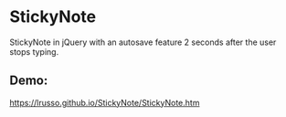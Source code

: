 # StickyNote
StickyNote in jQuery with an autosave feature 2 seconds after the user stops typing.

## Demo:

https://lrusso.github.io/StickyNote/StickyNote.htm
